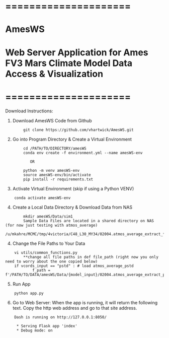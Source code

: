 # =====================
# AmesWS
# Web Server Application for Ames FV3 Mars Climate Model Data Access & Visualization
# =====================
Download Instructions:
1. Download AmesWS Code from Github
```
        git clone https://github.com/vhartwick/AmesWS.git
```
2. Go into Program Directory & Create a Virtual Environment
``` 
        cd /PATH/TO/DIRECTORY/amesWS
        conda env create -f environment.yml --name amesWS-env
       
           OR

        python -m venv amesWS-env
        source amesWS-env/bin/activate
        pip install -r requirements.txt

```

3. Activate Virtual Environment (skip if using a Python VENV)
```     
	conda activate amesWS-env
```
4. Create a Local Data Directory & Download Data from NAS 
```
        mkdir amesWS/Data/sim1
        Sample Data Files are located in a shared directory on NAS (for now just testing with atmos_average)
        /u/mkahre/MCMC/tmp/4victoria/C48_L30_MY34/02004.atmos_average_extract_*.nc
```
4. Change the File Paths to Your Data
```
	vi utils/common_functions.py 
        **change all file paths in def file_path (right now you only need to worry about the one copied below)
	if vcords_input == "pstd" : # load atmos_average_pstd
       		f_path = f'/PATH/TO/DATA/amesWS/Data/{model_input}/02004.atmos_average_extract_pstd.nc'
```
5. Run App
```  	
	python app.py
```

6. Go to Web Server: When the app is running, it will return the following text. Copy the http web address and 
   go to that site address.

```	
	Dash is running on http://127.0.0.1:8050/

	 * Serving Flask app 'index'
	 * Debug mode: on
```
